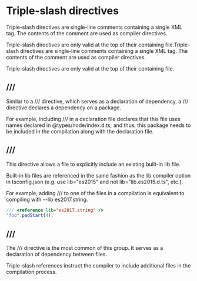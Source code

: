 # Triple-slash directives 

Triple-slash directives are single-line comments
containing a single XML tag. The contents of the
comment are used as compiler directives.

Triple-slash directives are only valid at the top
of their containing file.Triple-slash directives
are single-line comments containing a single XML
tag. The contents of the comment are used as
compiler directives.

Triple-slash directives are only valid at the top
of their containing file.  

## /// <reference types="..." />

Similar to a /// <reference path="..." />
directive, which serves as a declaration of
dependency, a /// <reference types="..." />
directive declares a dependency on a package.

For example, including /// <reference types="node"
/> in a declaration file declares that this file
uses names declared in @types/node/index.d.ts; and
thus, this package needs to be included in the
compilation along with the declaration file.

## /// <reference lib="..." />

This directive allows a file to explicitly include
an existing built-in lib file.

Built-in lib files are referenced in the same
fashion as the lib compiler option in
tsconfig.json (e.g. use lib="es2015" and not
lib="lib.es2015.d.ts", etc.).

For example, adding /// <reference
lib="es2017.string" /> to one of the files in a
compilation is equivalent to compiling with --lib
es2017.string.

```typescript
/// <reference lib="es2017.string" />
"foo".padStart(4);
```

## /// <reference path="..." />

The /// <reference path="..." /> directive is the
most common of this group. It serves as a
declaration of dependency between files.

Triple-slash references instruct the compiler to
include additional files in the compilation
process.

